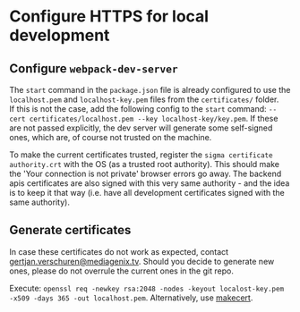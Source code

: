 # Configure HTTPS for local development

## Configure `webpack-dev-server`

The `start` command in the `package.json` file is already configured to use the `localhost.pem` and `localhost-key.pem` files from the `certificates/` folder.  
If this is not the case, add the following config to the `start` command: `--cert certificates/localhost.pem --key localhost-key/key.pem`. If these are not passed explicitly, the dev server will generate some self-signed ones, which are, of course not trusted on the machine.

To make the current certificates trusted, register the `sigma certificate authority.crt` with the OS (as a trusted root authority). This should make the 'Your connection is not private' browser errors go away. The backend apis certificates are also signed with this very same authority - and the idea is to keep it that way (i.e. have all development certificates signed with the same authority).

## Generate certificates

In case these certificates do not work as expected, contact gertjan.verschuren@mediagenix.tv. Should you decide to generate new ones, please do not overrule the current ones in the git repo.

Execute: `openssl req -newkey rsa:2048 -nodes -keyout localost-key.pem -x509 -days 365 -out localhost.pem`.
Alternatively, use [makecert](https://blog.filippo.io/mkcert-valid-https-certificates-for-localhost/).